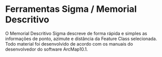 # Ferramentas Sigma / Memorial Descritivo

O Memorial Descritivo Sigma descreve de forma rápida e simples as informações de ponto, azimute e distância da Feature Class selecionada. Todo material foi desenvolvido de acordo com os manuais do desenvolvedor do software ArcMap10.1.
